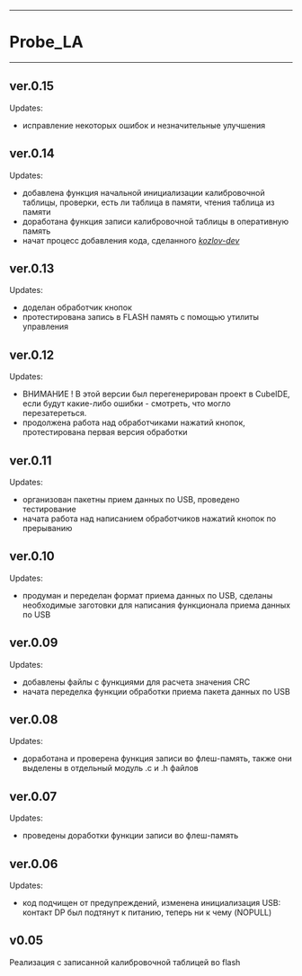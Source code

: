 ------
# Probe_LA
------
ver.0.15
------------------------------
Updates:
 - исправление некоторых ошибок и незначительные улучшения
 
ver.0.14
------------------------------
Updates:
 - добавлена функция начальной инициализации калибровочной таблицы, проверки, есть ли таблица в памяти, чтения таблица из памяти
 - доработана функция записи калибровочной таблицы в оперативную память
 - начат процесс добавления кода, сделанного [*kozlov-dev*](https://github.com/kozlov-dev)
 
ver.0.13
------------------------------
Updates:
 - доделан обработчик кнопок
 - протестирована запись в FLASH память с помощью утилиты управления

ver.0.12
------------------------------
Updates:
 - ВНИМАНИЕ !
   В этой версии был перегенерирован проект в CubeIDE, если будут какие-либо ошибки - смотреть, что могло перезатереться.
 - продолжена работа над обработчиками нажатий кнопок, протестирована первая версия обработки

ver.0.11
------------------------------
Updates:
 - организован пакетны прием данных по USB, проведено тестирование
 - начата работа над написанием обработчиков нажатий кнопок по прерыванию
 
ver.0.10
------------------------------
Updates:
 - продуман и переделан формат приема данных по USB, сделаны необходимые заготовки для написания функционала приема данных по USB
 
ver.0.09
------------------------------
Updates:
 - добавлены файлы с функциями для расчета значения CRC
 - начата переделка функции обработки приема пакета данных по USB
 
ver.0.08
------------------------------
Updates:
 - доработана и проверена функция записи во флеш-память, также они выделены в отдельный модуль .c и .h файлов

ver.0.07
------------------------------
Updates:
 - проведены доработки функции записи во флеш-память

ver.0.06
------------------------------
Updates:
 - код подчищен от предупреждений, изменена инициализация USB: контакт DP был подтянут к питанию, теперь ни к чему (NOPULL)

v0.05
------------------------------
Реализация с записанной калибровочной таблицей во flash
